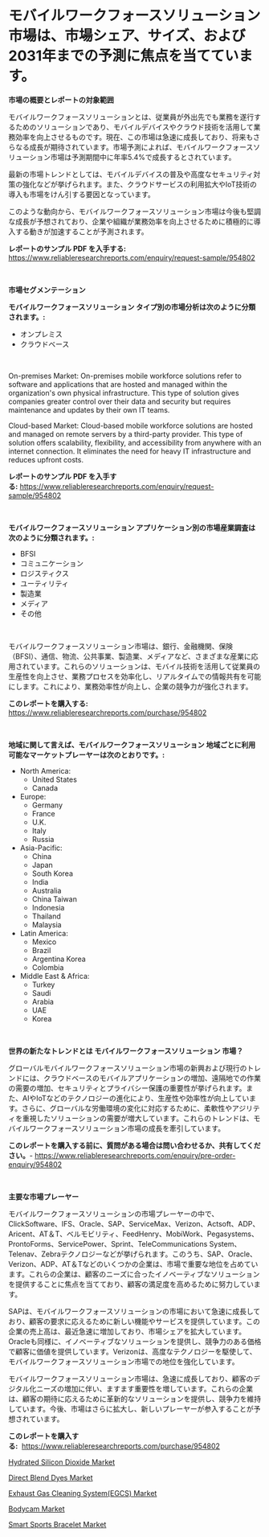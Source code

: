 <p><h1>モバイルワークフォースソリューション市場は、市場シェア、サイズ、および2031年までの予測に焦点を当てています。</h1></p><p><strong>市場の概要とレポートの対象範囲</strong></p>
<p><p>モバイルワークフォースソリューションとは、従業員が外出先でも業務を遂行するためのソリューションであり、モバイルデバイスやクラウド技術を活用して業務効率を向上させるものです。現在、この市場は急速に成長しており、将来もさらなる成長が期待されています。市場予測によれば、モバイルワークフォースソリューション市場は予測期間中に年率5.4%で成長するとされています。</p><p>最新の市場トレンドとしては、モバイルデバイスの普及や高度なセキュリティ対策の強化などが挙げられます。また、クラウドサービスの利用拡大やIoT技術の導入も市場をけん引する要因となっています。</p><p>このような動向から、モバイルワークフォースソリューション市場は今後も堅調な成長が予想されており、企業や組織が業務効率を向上させるために積極的に導入する動きが加速することが予測されます。</p></p>
<p><strong>レポートのサンプル PDF を入手する:</strong> <a href="https://www.reliableresearchreports.com/enquiry/request-sample/954802">https://www.reliableresearchreports.com/enquiry/request-sample/954802</a></p>
<p>&nbsp;</p>
<p><strong>市場セグメンテーション</strong></p>
<p><strong>モバイルワークフォースソリューション タイプ別の市場分析は次のように分類されます。:</strong></p>
<p><ul><li>オンプレミス</li><li>クラウドベース</li></ul></p>
<p>&nbsp;</p>
<p><p>On-premises Market: On-premises mobile workforce solutions refer to software and applications that are hosted and managed within the organization's own physical infrastructure. This type of solution gives companies greater control over their data and security but requires maintenance and updates by their own IT teams.</p><p>Cloud-based Market: Cloud-based mobile workforce solutions are hosted and managed on remote servers by a third-party provider. This type of solution offers scalability, flexibility, and accessibility from anywhere with an internet connection. It eliminates the need for heavy IT infrastructure and reduces upfront costs.</p></p>
<p><strong>レポートのサンプル PDF を入手する:</strong>&nbsp;<a href="https://www.reliableresearchreports.com/enquiry/request-sample/954802">https://www.reliableresearchreports.com/enquiry/request-sample/954802</a></p>
<p>&nbsp;</p>
<p><strong> モバイルワークフォースソリューション アプリケーション別の市場産業調査は次のように分類されます。:</strong></p>
<p><ul><li>BFSI</li><li>コミュニケーション</li><li>ロジスティクス</li><li>ユーティリティ</li><li>製造業</li><li>メディア</li><li>その他</li></ul></p>
<p>&nbsp;</p>
<p><p>モバイルワークフォースソリューション市場は、銀行、金融機関、保険（BFSI）、通信、物流、公共事業、製造業、メディアなど、さまざまな産業に応用されています。これらのソリューションは、モバイル技術を活用して従業員の生産性を向上させ、業務プロセスを効率化し、リアルタイムでの情報共有を可能にします。これにより、業務効率性が向上し、企業の競争力が強化されます。</p></p>
<p><strong>このレポートを購入する:</strong>&nbsp; <a href="https://www.reliableresearchreports.com/purchase/954802">https://www.reliableresearchreports.com/purchase/954802</a></p>
<p>&nbsp;</p>
<p><strong>地域に関して言えば、モバイルワークフォースソリューション 地域ごとに利用可能なマーケットプレーヤーは次のとおりです。:</strong></p>
<p><ul>
    <li>
        North America:
        <ul>
            <li>United States</li>
            <li>Canada</li>
        </ul>
    </li>
    <li>
        Europe:
        <ul>
            <li>Germany</li>
            <li>France</li>
            <li>U.K.</li>
            <li>Italy</li>
            <li>Russia</li>
        </ul>
    </li>
    <li>
        Asia-Pacific:
        <ul>
            <li>China</li>
            <li>Japan</li>
            <li>South Korea</li>
            <li>India</li>
            <li>Australia</li>
            <li>China Taiwan</li>
            <li>Indonesia</li>
            <li>Thailand</li>
            <li>Malaysia</li>
        </ul>
    </li>
    <li>
        Latin America:
        <ul>
            <li>Mexico</li>
            <li>Brazil</li>
            <li>Argentina Korea</li>
            <li>Colombia</li>
        </ul>
    </li>
    <li>
        Middle East & Africa:
        <ul>
            <li>Turkey</li>
            <li>Saudi</li>
            <li>Arabia</li>
            <li>UAE</li>
            <li>Korea</li>
        </ul>
    </li>
    </ul></p>
<p>&nbsp;</p>
<p><strong>世界の新たなトレンドとは モバイルワークフォースソリューション 市場？</strong></p>
<p><p>グローバルモバイルワークフォースソリューション市場の新興および現行のトレンドには、クラウドベースのモバイルアプリケーションの増加、遠隔地での作業の需要の増加、セキュリティとプライバシー保護の重要性が挙げられます。また、AIやIoTなどのテクノロジーの進化により、生産性や効率性が向上しています。さらに、グローバルな労働環境の変化に対応するために、柔軟性やアジリティを重視したソリューションの需要が増大しています。これらのトレンドは、モバイルワークフォースソリューション市場の成長を牽引しています。</p></p>
<p><strong>このレポートを購入する前に、質問がある場合は問い合わせるか、共有してください。</strong>- <a href="https://www.reliableresearchreports.com/enquiry/pre-order-enquiry/954802">https://www.reliableresearchreports.com/enquiry/pre-order-enquiry/954802</a></p>
<p>&nbsp;</p>
<p><strong>主要な市場プレーヤー</strong></p>
<p><p>モバイルワークフォースソリューションの市場プレーヤーの中で、ClickSoftware、IFS、Oracle、SAP、ServiceMax、Verizon、Actsoft、ADP、Aricent、AT＆T、ベルモビリティ、FeedHenry、MobiWork、Pegasystems、ProntoForms、ServicePower、Sprint、TeleCommunications System、Telenav、Zebraテクノロジーなどが挙げられます。このうち、SAP、Oracle、Verizon、ADP、AT＆Tなどのいくつかの企業は、市場で重要な地位を占めています。これらの企業は、顧客のニーズに合ったイノベーティブなソリューションを提供することに焦点を当てており、顧客の満足度を高めるために努力しています。</p><p>SAPは、モバイルワークフォースソリューションの市場において急速に成長しており、顧客の要求に応えるために新しい機能やサービスを提供しています。この企業の売上高は、最近急速に増加しており、市場シェアを拡大しています。Oracleも同様に、イノベーティブなソリューションを提供し、競争力のある価格で顧客に価値を提供しています。Verizonは、高度なテクノロジーを駆使して、モバイルワークフォースソリューション市場での地位を強化しています。</p><p>モバイルワークフォースソリューション市場は、急速に成長しており、顧客のデジタル化ニーズの増加に伴い、ますます重要性を増しています。これらの企業は、顧客の期待に応えるために革新的なソリューションを提供し、競争力を維持しています。今後、市場はさらに拡大し、新しいプレーヤーが参入することが予想されています。</p></p>
<p><strong>このレポートを購入する:</strong>&nbsp;&nbsp;<a href="https://www.reliableresearchreports.com/purchase/954802">https://www.reliableresearchreports.com/purchase/954802</a></p>
<p><p><a href="https://github.com/RoccoManning/Market-Research-Report-List-3/blob/main/hydrated-silicon-dioxide-market.md">Hydrated Silicon Dioxide Market</a></p><p><a href="https://acidic-farm-354.notion.site/Direct-Blend-Dyes-Market-Research-Report-Forecasted-for-Period-from-2024-2031-by-Market-Type-Mar-57f3fe99b95e4aa0ad18a0e4f13a2bc5">Direct Blend Dyes Market</a></p><p><a href="https://issuu.com/reportprime-2/docs/exhaust-gas-cleaning-systemegcs-market-size-2030.p">Exhaust Gas Cleaning System(EGCS) Market</a></p><p><a href="https://view.publitas.com/reportprime-1/bodycam-market-size-focuses-on-market-dynamics-in-depth-analysis-and-future-projections-of-its-market-forecasted-for-period-from-2024-to-2031/">Bodycam Market</a></p><p><a href="https://view.publitas.com/reportprime-1/smart-sports-bracelet-market-size-reflecting-a-forecast-till-2031-market-by-type-by-application-and-by-geography/">Smart Sports Bracelet Market</a></p></p>